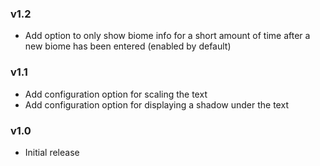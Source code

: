 ### v1.2
- Add option to only show biome info for a short amount of time after a new biome has been entered (enabled by default)

### v1.1
- Add configuration option for scaling the text
- Add configuration option for displaying a shadow under the text

### v1.0
- Initial release